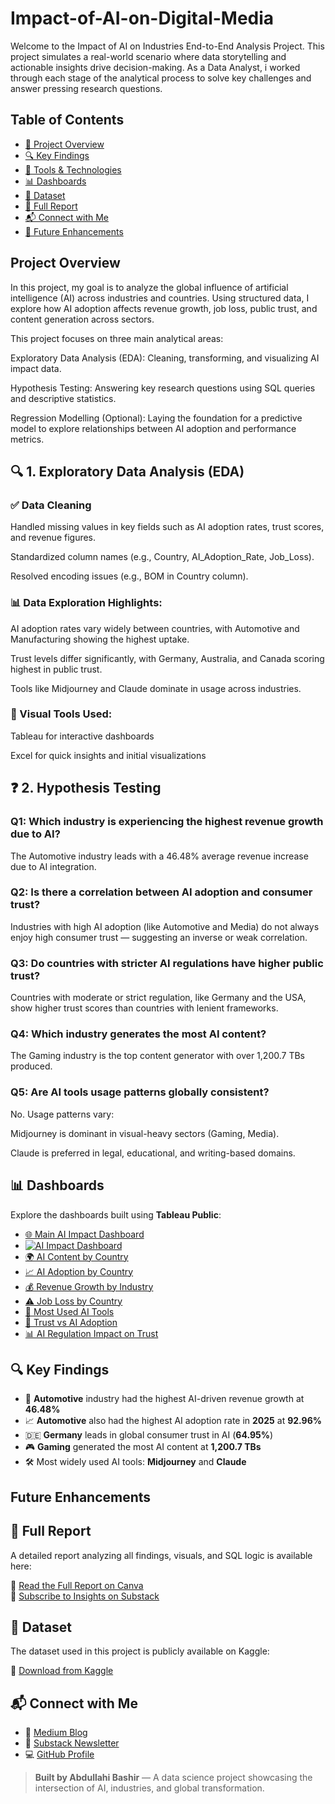 # Impact-of-AI-on-Digital-Media

Welcome to the Impact of AI on Industries End-to-End Analysis Project. This project simulates a real-world scenario where data storytelling and actionable insights drive decision-making. As a Data Analyst, i worked through each stage of the analytical process to solve key challenges and answer pressing research questions.
## Table of Contents
- [📘 Project Overview](#-project-overview)
- [🔍 Key Findings](#-key-findings)
- [🧰 Tools & Technologies](#-tools--technologies)
- [📊 Dashboards](#-dashboards)
- [🧾 Dataset](#-dataset)
- [📄 Full Report](#-full-report)
- [📬 Connect with Me](#-connect-with-me)
- [🧠 Future Enhancements](#-future-enhancements)

## Project Overview
In this project, my goal is to analyze the global influence of artificial intelligence (AI) across industries and countries. Using structured data, I explore how AI adoption affects revenue growth, job loss, public trust, and content generation across sectors.

This project focuses on three main analytical areas:

Exploratory Data Analysis (EDA): Cleaning, transforming, and visualizing AI impact data.

Hypothesis Testing: Answering key research questions using SQL queries and descriptive statistics.

Regression Modelling (Optional): Laying the foundation for a predictive model to explore relationships between AI adoption and performance metrics.


## 🔍 1. Exploratory Data Analysis (EDA)
### ✅ Data Cleaning
Handled missing values in key fields such as AI adoption rates, trust scores, and revenue figures.

Standardized column names (e.g., Country, AI_Adoption_Rate, Job_Loss).

Resolved encoding issues (e.g., BOM in Country column).

### 📊 Data Exploration Highlights:
AI adoption rates vary widely between countries, with Automotive and Manufacturing showing the highest uptake.

Trust levels differ significantly, with Germany, Australia, and Canada scoring highest in public trust.

Tools like Midjourney and Claude dominate in usage across industries.

### 📌 Visual Tools Used:
Tableau for interactive dashboards

Excel for quick insights and initial visualizations

## ❓ 2. Hypothesis Testing
### Q1: Which industry is experiencing the highest revenue growth due to AI?
The Automotive industry leads with a 46.48% average revenue increase due to AI integration.

### Q2: Is there a correlation between AI adoption and consumer trust?
Industries with high AI adoption (like Automotive and Media) do not always enjoy high consumer trust — suggesting an inverse or weak correlation.

### Q3: Do countries with stricter AI regulations have higher public trust?
Countries with moderate or strict regulation, like Germany and the USA, show higher trust scores than countries with lenient frameworks.

### Q4: Which industry generates the most AI content?
The Gaming industry is the top content generator with over 1,200.7 TBs produced.

### Q5: Are AI tools usage patterns globally consistent?
No. Usage patterns vary:

Midjourney is dominant in visual-heavy sectors (Gaming, Media).

Claude is preferred in legal, educational, and writing-based domains.


## 📊 Dashboards

Explore the dashboards built using **Tableau Public**:

- [🌐 Main AI Impact Dashboard](https://public.tableau.com/views/AI_Impact_Dashboard/Dashboard1)
- [![AI Impact Dashboard](https://public.tableau.com/static/images/AI/AI_Impact_Dashboard/1.png)](https://public.tableau.com/views/AI_Impact_Dashboard/Dashboard1)
- [🌍 AI Content by Country](https://public.tableau.com/views/BiggestAIcontentgeneratedbycountry/BiggestAIContentbycountry)
- [📈 AI Adoption by Country](https://public.tableau.com/views/HighestAIadoptionindifferentcountries/HighestAIAdoption)
- [💰 Revenue Growth by Industry](https://public.tableau.com/views/HighestincreaseinrevenueduetoAI/HighestincreaseinrevenueduetoAI)
- [⚠️ Job Loss by Country](https://public.tableau.com/views/JoblossduetoAI/JoblossduetoAI)
- [🧠 Most Used AI Tools](https://public.tableau.com/views/TopAItools/TopAItools)
- [🤝 Trust vs AI Adoption](https://public.tableau.com/views/RelationshipbetweenAIandconsumertrust/AIandConsumertrust)
- [📊 AI Regulation Impact on Trust](https://public.tableau.com/views/Howregulationtypesaffecttrustlevels/Howdoregulationtypesaffecttrustlevels)

## 🔍 Key Findings

- 🚗 **Automotive** industry had the highest AI-driven revenue growth at **46.48%**
- 📈 **Automotive** also had the highest AI adoption rate in **2025** at **92.96%**
- 🇩🇪 **Germany** leads in global consumer trust in AI (**64.95%**)
- 🎮 **Gaming** generated the most AI content at **1,200.7 TBs**
- 🛠️ Most widely used AI tools: **Midjourney** and **Claude**

## Future Enhancements

## 📄 Full Report

A detailed report analyzing all findings, visuals, and SQL logic is available here:

📘 [Read the Full Report on Canva](https://www.canva.com/design/DAGklz10xdM/8bF5IReOTrd5a9OcdYNmVQ/view?utm_content=DAGklz10xdM&utm_campaign=designshare&utm_medium=link2&utm_source=uniquelinks&utlId=hc4d1a3eeb8)  
📩 [Subscribe to Insights on Substack](https://yourusername.substack.com)

## 🧾 Dataset

The dataset used in this project is publicly available on Kaggle:

📂 [Download from Kaggle](https://www.kaggle.com/datasets/atharvasoundankar/impact-of-ai-on-digital-media-2020-2025?resource=download)

## 📬 Connect with Me

- 📰 [Medium Blog](https://medium.com/@yourmediumhandle)
- 📩 [Substack Newsletter](https://yourusername.substack.com)
- 💻 [GitHub Profile](https://github.com/yourgithubusername)

> **Built by Abdullahi Bashir** — A data science project showcasing the intersection of AI, industries, and global transformation.


